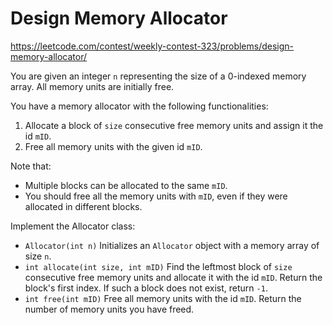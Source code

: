 # Design Memory Allocator

https://leetcode.com/contest/weekly-contest-323/problems/design-memory-allocator/

You are given an integer `n` representing the size of a 0-indexed memory array. All memory units are initially free.

You have a memory allocator with the following functionalities:

1. Allocate a block of `size` consecutive free memory units and assign it the id `mID`.
2. Free all memory units with the given id `mID`.

Note that:

- Multiple blocks can be allocated to the same `mID`.
- You should free all the memory units with `mID`, even if they were allocated in different blocks.

Implement the Allocator class:

- `Allocator(int n)` Initializes an `Allocator` object with a memory array of size `n`.
- `int allocate(int size, int mID)` Find the leftmost block of `size` consecutive free memory units and allocate it with the id `mID`. Return the block's first index. If such a block does not exist, return `-1`.
- `int free(int mID)` Free all memory units with the id `mID`. Return the number of memory units you have freed.
